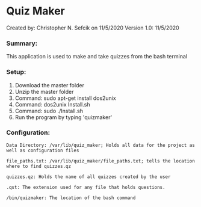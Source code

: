 # Quiz Maker

Created by: Christopher N. Sefcik on 11/5/2020
Version 1.0: 11/5/2020

### Summary:
This application is used to make and take quizzes from the bash terminal

### Setup:
  1) Download the master folder
  2) Unzip the master folder
  3) Command: sudo apt-get install dos2unix
  4) Command: dos2unix Install.sh
  5) Command: sudo ./Install.sh
  6) Run the program by typing 'quizmaker'

### Configuration:

    Data Directory: /var/lib/quiz_maker; Holds all data for the project as well as configuration files
    
    file_paths.txt: /var/lib/quiz_maker/file_paths.txt; tells the location where to find quizzes.qz 
    
    quizzes.qz: Holds the name of all quizzes created by the user
    
    .qst: The extension used for any file that holds questions.
    
    /bin/quizmaker: The location of the bash command
